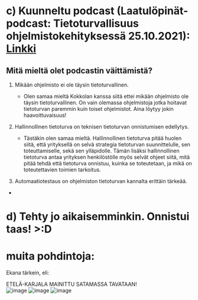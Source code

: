 















# c) Kuunneltu podcast (Laatulöpinät-podcast: Tietoturvallisuus ohjelmistokehityksessä 25.10.2021): [Linkki](https://www.arter.fi/podcast/laatulopinat-podcast-tietoturvallisuus-ohjelmistokehityksessa-tarkastele-kokonaisuutta-ja-hyodynna-viitekehykset/)
  
   ## Mitä mieltä olet podcastin väittämistä?
   

1. Mikään ohjelmisto ei ole täysin tietoturvallinen.
   - Olen samaa mieltä Kokkolan kanssa siitä ettei mikään ohjelmisto ole täysin tietoturvallinen. On vain olemassa ohjelmistoja jotka hoitavat tietoturvan paremmin kuin toiset ohjelmistot. Aina löytyy jokin haavoittuvaisuus!
  
2. Hallinnollinen tietoturva on teknisen tietoturvan onnistumisen edellytys.
   - Tästäkin olen samaa mieltä. Hallinnollinen tietoturva pitää huolen siitä, että yrityksellä on selvä strategia tietoturvan suunnittelulle, sen toteuttamiselle, sekä sen ylläpidolle. Tämän lisäksi hallinnollinen tietoturva antaa yrityksen henkilöstölle myös selvät ohjeet siitä, mitä pitää tehdä että tietoturva onnistuu, kuinka se toteutetaan, ja mikä on toteutettavien toimien tarkoitus.

3. Automaatiotestaus on ohjelmiston tietoturvan kannalta erittäin tärkeää.
  -





# d) Tehty jo aikaisemminkin. Onnistui taas! >:D






# muita pohdintoja:

Ekana tärkein, eli:

ETELÄ-KARJALA MAINITTU SATAMASSA TAVATAAN!
<br />
![image](https://github.com/user-attachments/assets/a56b8673-7337-4cf2-8734-f0744c610f71)
![image](https://github.com/user-attachments/assets/b4f9271d-9a7a-4093-ae57-31b9ceb7b347)
![image](https://github.com/user-attachments/assets/eba3e5e4-9f0c-4648-a72c-9635bb4112db)


